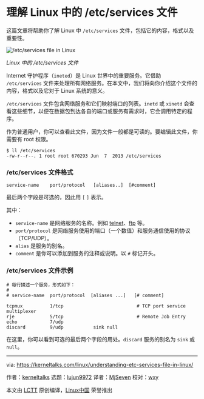 [#]: collector: (lujun9972)
[#]: translator: (MjSeven)
[#]: reviewer: (wxy)
[#]: publisher: ( )
[#]: url: ( )
[#]: subject: (Understanding /etc/services file in Linux)
[#]: via: (https://kerneltalks.com/linux/understanding-etc-services-file-in-linux/)
[#]: author: (kerneltalks https://kerneltalks.com)

理解 Linux 中的 /etc/services 文件
======

这篇文章将帮助你了解 Linux 中 `/etc/services` 文件，包括它的内容，格式以及重要性。

![/etc/services file in Linux][1]

*Linux 中的 /etc/services 文件*

Internet 守护程序（`ineted`）是 Linux 世界中的重要服务。它借助 `/etc/services` 文件来处理所有网络服务。在本文中，我们将向你介绍这个文件的内容，格式以及它对于 Linux 系统的意义。

`/etc/services` 文件包含网络服务和它们映射端口的列表。`inetd` 或 `xinetd` 会查看这些细节，以便在数据包到达各自的端口或服务有需求时，它会调用特定的程序。

作为普通用户，你可以查看此文件，因为文件一般都是可读的。要编辑此文件，你需要有 root 权限。

```
$ ll /etc/services
-rw-r--r--. 1 root root 670293 Jun  7  2013 /etc/services
```

### /etc/services 文件格式

```
service-name    port/protocol   [aliases..]  [#comment]
```

最后两个字段是可选的，因此用 `[` `]` 表示。

其中：

 * `service-name` 是网络服务的名称。例如 [telnet][2]、[ftp][3] 等。
 * `port/protocol` 是网络服务使用的端口（一个数值）和服务通信使用的协议（TCP/UDP）。
 * `alias` 是服务的别名。
 * `comment` 是你可以添加到服务的注释或说明。以 `#` 标记开头。

### /etc/services 文件示例

```
# 每行描述一个服务，形式如下：
#
# service-name  port/protocol  [aliases ...]   [# comment]

tcpmux          1/tcp                           # TCP port service multiplexer
rje             5/tcp                           # Remote Job Entry
echo            7/udp
discard         9/udp           sink null
```

在这里，你可以看到可选的最后两个字段的用处。`discard` 服务的别名为 `sink` 或 `null`。

--------------------------------------------------------------------------------

via: https://kerneltalks.com/linux/understanding-etc-services-file-in-linux/

作者：[kerneltalks][a]
选题：[lujun9972][b]
译者：[MjSeven](https://github.com/MjSeven)
校对：[wxy](https://github.com/wxy)

本文由 [LCTT](https://github.com/LCTT/TranslateProject) 原创编译，[Linux中国](https://linux.cn/) 荣誉推出

[a]: https://kerneltalks.com
[b]: https://github.com/lujun9972
[1]: https://i2.wp.com/kerneltalks.com/wp-content/uploads/2019/01/undestanding-etc-service-file-in-linux.png?ssl=1
[2]: https://kerneltalks.com/config/configure-telnet-server-linux/
[3]: https://kerneltalks.com/config/ftp-server-configuration-steps-rhel-6/

